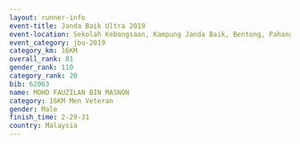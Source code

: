 ```yaml
---
layout: runner-info 
event-title: Janda Baik Ultra 2019
event-location: Sekolah Kebangsaan, Kampung Janda Baik, Bentong, Pahang, Malaysia
event_category: jbu-2019 
category_km: 16KM  
overall_rank: 81
gender_rank: 110
category_rank: 20
bib: 62063
name: MOHD FAUZILAN BIN MASNON
category: 16KM Men Veteran
gender: Male
finish_time: 2-29-31
country: Malaysia
---
```


